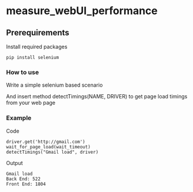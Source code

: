 # measure_webUI_performance

## Prerequirements

Install required packages
```
pip install selenium
```

### How to use

Write a simple selenium based scenario

And insert method detectTimings(NAME, DRIVER) to get page load timings from your web page

### Example
Code
```
driver.get('http://gmail.com')
wait_for_page_load(wait_timeout)
detectTimings("Gmail load", driver)
```

Output
```
Gmail load
Back End: 522
Front End: 1804
```
